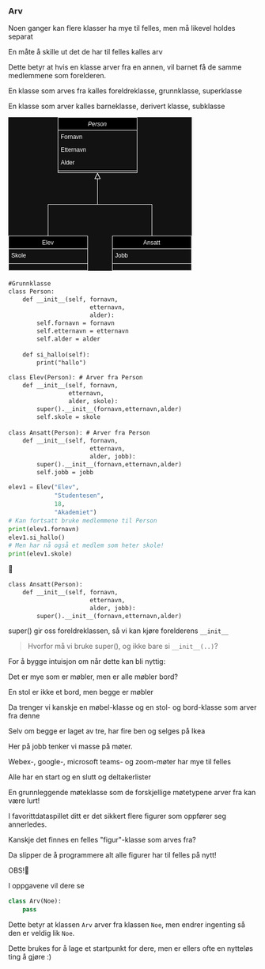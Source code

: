 ### Arv

Noen ganger kan flere klasser ha mye til felles, men må likevel holdes separat

En måte å skille ut det de har til felles kalles arv



Dette betyr at hvis en klasse arver fra en annen, vil barnet få de samme medlemmene som forelderen.


En klasse som arves fra kalles foreldreklasse, grunnklasse, superklasse


En klasse som arver kalles barneklasse, derivert klasse, subklasse


![arv](assets/arv.drawio.png)


```python[]
#Grunnklasse
class Person:
    def __init__(self, fornavn,
                       etternavn,
                       alder):
        self.fornavn = fornavn
        self.etternavn = etternavn
        self.alder = alder

    def si_hallo(self):
        print("hallo")

```



```python[|1,8|1,8,5,12]
class Elev(Person): # Arver fra Person
    def __init__(self, fornavn,
                 etternavn,
                 alder, skole):
        super().__init__(fornavn,etternavn,alder)
        self.skole = skole

class Ansatt(Person): # Arver fra Person
    def __init__(self, fornavn,
                       etternavn,
                       alder, jobb):
        super().__init__(fornavn,etternavn,alder)
        self.jobb = jobb

```



```python
elev1 = Elev("Elev",
             "Studentesen",
             18,
             "Akademiet")
# Kan fortsatt bruke medlemmene til Person
print(elev1.fornavn)
elev1.si_hallo()
# Men har nå også et medlem som heter skole!
print(elev1.skole)
```


🐍
```python[|2|2,5]
class Ansatt(Person):
    def __init__(self, fornavn,
                       etternavn,
                       alder, jobb):
        super().__init__(fornavn,etternavn,alder)
```

super() gir oss foreldreklassen, så vi kan kjøre forelderens `__init__`


> Hvorfor må vi bruke super(), og ikke bare si `__init__(..)`?



For å bygge intuisjon om når dette kan bli nyttig:



Det er mye som er møbler, men er alle møbler bord?

En stol er ikke et bord, men begge er  møbler


Da trenger vi kanskje en møbel-klasse og en stol- og bord-klasse som arver fra denne

Selv om begge er laget av tre, har fire ben og selges på Ikea


Her på jobb tenker vi masse på møter.


Webex-, google-, microsoft teams- og zoom-møter har mye til felles

Alle har en start og en slutt og deltakerlister


En grunnleggende møteklasse som de forskjellige møtetypene arver fra kan være lurt!


I favorittdataspillet ditt er det sikkert flere figurer som oppfører seg annerledes.


Kanskje det finnes en felles "figur"-klasse som arves fra?

Da slipper de å programmere alt alle figurer har til felles på nytt!


OBS!🐍

I oppgavene vil dere se
```python
class Arv(Noe):
    pass
```

Dette betyr at klassen `Arv` arver fra klassen `Noe`, men endrer ingenting så den er veldig lik `Noe`.

Dette brukes for å lage et startpunkt for dere, men er ellers ofte en nytteløs ting å gjøre :)
